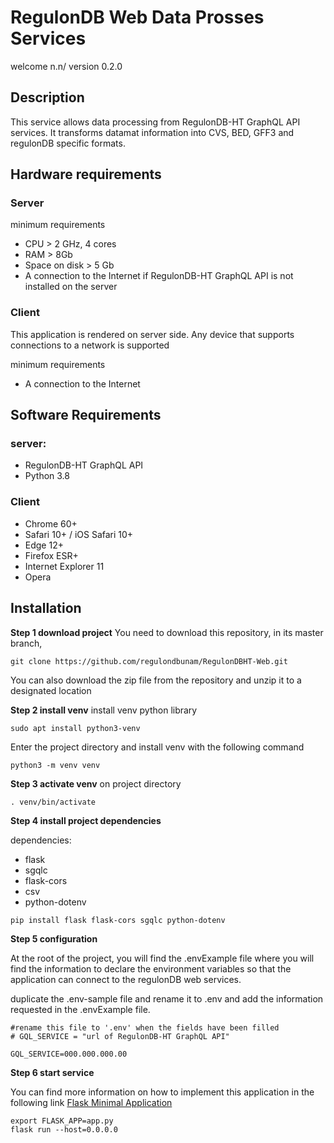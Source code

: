 # RegulonDB Web Data Prosses Services

welcome n.n/
version 0.2.0

## Description
This service allows data processing from RegulonDB-HT GraphQL API services. It transforms datamat information into CVS, BED, GFF3 and regulonDB specific formats.

## Hardware requirements

### Server

minimum requirements

-   CPU > 2 GHz, 4 cores
-   RAM > 8Gb
-   Space on disk > 5 Gb
-   A connection to the Internet if RegulonDB-HT GraphQL API is not installed on the server

### Client

This application is rendered on server side. Any device that supports connections to a network is supported

minimum requirements

-   A connection to the Internet

## Software Requirements

### server:

-   RegulonDB-HT GraphQL API
-   Python 3.8

### Client

- Chrome 60+
- Safari 10+ / iOS Safari 10+
- Edge 12+
- Firefox ESR+
- Internet Explorer 11
- Opera

## Installation

**Step 1 download project**
You need to download this repository, in its master branch,

```shell
git clone https://github.com/regulondbunam/RegulonDBHT-Web.git
```

You can also download the zip file from the repository and unzip it to a designated location

**Step 2 install venv**
install venv python library
```shell
sudo apt install python3-venv
```
Enter the project directory and install venv with the following command
```shell
python3 -m venv venv
```
**Step 3 activate venv**
on project directory
```shell
. venv/bin/activate
```
**Step 4 install project dependencies**

dependencies: 
- flask
- sgqlc
- flask-cors
- csv
- python-dotenv
```shell
pip install flask flask-cors sgqlc python-dotenv
```
**Step 5 configuration**

At the root of the project, you will find the .envExample file where you will find the information to declare the environment variables so that the application can connect to the regulonDB web services.

duplicate the .env-sample file and rename it to .env and add the information requested in the .envExample file.

``` 
#rename this file to '.env' when the fields have been filled
# GQL_SERVICE = "url of RegulonDB-HT GraphQL API"

GQL_SERVICE=000.000.000.00
```

**Step 6 start service**

You can find more information on how to implement this application in the following link [Flask Minimal Application](https://flask.palletsprojects.com/en/2.0.x/quickstart/#a-minimal-application)

```shell
export FLASK_APP=app.py
flask run --host=0.0.0.0
```
